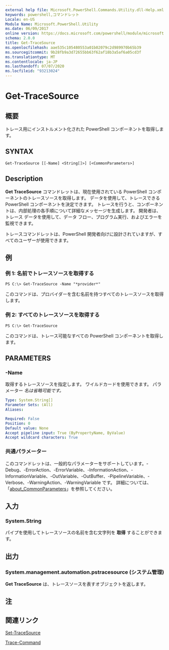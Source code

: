 ```yaml
---
external help file: Microsoft.PowerShell.Commands.Utility.dll-Help.xml
keywords: powershell,コマンドレット
Locale: en-US
Module Name: Microsoft.PowerShell.Utility
ms.date: 06/09/2017
online version: https://docs.microsoft.com/powershell/module/microsoft.powershell.utility/get-tracesource?view=powershell-7.1&WT.mc_id=ps-gethelp
schema: 2.0.0
title: Get-TraceSource
ms.openlocfilehash: aae535c105480553a01b02079c2d989970b65b39
ms.sourcegitcommit: 9b28fb9a3d72655bb63f62af18b3a5af6a05cd3f
ms.translationtype: MT
ms.contentlocale: ja-JP
ms.lasthandoff: 07/07/2020
ms.locfileid: "93213024"
---
```

# Get-TraceSource

## 概要
トレース用にインストルメント化された PowerShell コンポーネントを取得します。

## SYNTAX

```
Get-TraceSource [[-Name] <String[]>] [<CommonParameters>]
```

## Description

**Get TraceSource** コマンドレットは、現在使用されている PowerShell コンポーネントのトレースソースを取得します。
データを使用して、トレースできる PowerShell コンポーネントを決定できます。
トレースを行うと、コンポーネントは、内部処理の各手順について詳細なメッセージを生成します。
開発者は、トレース データを使用して、データ フロー、プログラム実行、およびエラーを監視できます。

トレースコマンドレットは、PowerShell 開発者向けに設計されていますが、すべてのユーザーが使用できます。

## 例

### 例 1: 名前でトレースソースを取得する

```
PS C:\> Get-TraceSource -Name "*provider*"
```

このコマンドは、プロバイダーを含む名前を持つすべてのトレースソースを取得します。

### 例 2: すべてのトレースソースを取得する

```
PS C:\> Get-TraceSource
```

このコマンドは、トレース可能なすべての PowerShell コンポーネントを取得します。

## PARAMETERS

### -Name

取得するトレースソースを指定します。
ワイルドカードを使用できます。
パラメーター *名は省略可能です。*

```yaml
Type: System.String[]
Parameter Sets: (All)
Aliases:

Required: False
Position: 0
Default value: None
Accept pipeline input: True (ByPropertyName, ByValue)
Accept wildcard characters: True
```

### 共通パラメーター

このコマンドレットは、一般的なパラメーターをサポートしています。-Debug、-ErrorAction、-ErrorVariable、-InformationAction、-InformationVariable、-OutVariable、-OutBuffer、-PipelineVariable、-Verbose、-WarningAction、-WarningVariable です。 詳細については、「[about_CommonParameters](https://go.microsoft.com/fwlink/?LinkID=113216)」を参照してください。

## 入力

### System.String

パイプを使用してトレースソースの名前を含む文字列を **取得** することができます。

## 出力

### System.management.automation.pstracesource (システム管理)

**Get TraceSource** は、トレースソースを表すオブジェクトを返します。

## 注

## 関連リンク

[Set-TraceSource](Set-TraceSource.md)

[Trace-Command](Trace-Command.md)

